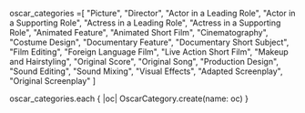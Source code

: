 

oscar_categories =[ "Picture",
"Director",
"Actor in a Leading Role",
"Actor in a Supporting Role",
"Actress in a Leading Role",
"Actress in a Supporting Role",
"Animated Feature",
"Animated Short Film",
"Cinematography",
"Costume Design",
"Documentary Feature",
"Documentary Short Subject",
"Film Editing",
"Foreign Language Film",
"Live Action Short Film",
"Makeup and Hairstyling",
"Original Score",
"Original Song",
"Production Design",
"Sound Editing",
"Sound Mixing",
"Visual Effects",
"Adapted Screenplay",
"Original Screenplay"
]

oscar_categories.each { |oc| OscarCategory.create(name: oc) }
